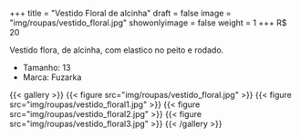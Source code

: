+++
title = "Vestido Floral de alcinha"
draft = false
image = "img/roupas/vestido_floral.jpg"
showonlyimage = false
weight = 1
+++
<span class="price">R$ 20</span>

<!--more-->
Vestido flora, de alcinha, com elastico no peito e rodado.

- Tamanho: 13
- Marca: Fuzarka

{{< gallery >}}
{{< figure src="img/roupas/vestido_floral.jpg" >}}
{{< figure src="img/roupas/vestido_floral1.jpg" >}}
{{< figure src="img/roupas/vestido_floral2.jpg" >}}
{{< figure src="img/roupas/vestido_floral3.jpg" >}}
{{< /gallery >}}

